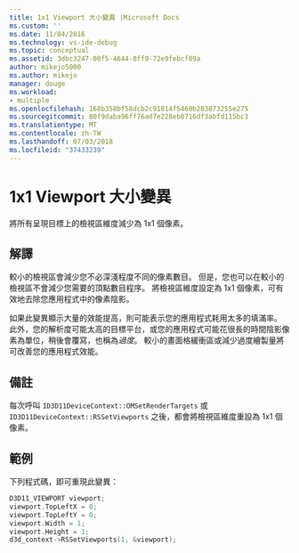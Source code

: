 ```yaml
---
title: 1x1 Viewport 大小變異 |Microsoft Docs
ms.custom: ''
ms.date: 11/04/2016
ms.technology: vs-ide-debug
ms.topic: conceptual
ms.assetid: 3dbc3247-00f5-4644-8ff9-72e9febcf09a
author: mikejo5000
ms.author: mikejo
manager: douge
ms.workload:
- multiple
ms.openlocfilehash: 168b358bf58dcb2c91814f5460b203873255e275
ms.sourcegitcommit: 80f9daba96ff76ad7e228eb8716df3abfd115bc3
ms.translationtype: MT
ms.contentlocale: zh-TW
ms.lasthandoff: 07/03/2018
ms.locfileid: "37433239"
---
```

# <a name="1x1-viewport-size-variant"></a>1x1 Viewport 大小變異
將所有呈現目標上的檢視區維度減少為 1x1 個像素。  
  
## <a name="interpretation"></a>解譯  
 較小的檢視區會減少您不必深淺程度不同的像素數目。 但是，您也可以在較小的檢視區不會減少您需要的頂點數目程序。 將檢視區維度設定為 1x1 個像素，可有效地去除您應用程式中的像素陰影。  
  
 如果此變異顯示大量的效能提高，則可能表示您的應用程式耗用太多的填滿率。 此外，您的解析度可能太高的目標平台，或您的應用程式可能花很長的時間陰影像素為單位，稍後會覆寫，也稱為*過度*。 較小的畫面格緩衝區或減少過度繪製量將可改善您的應用程式效能。  
  
## <a name="remarks"></a>備註  
 每次呼叫 `ID3D11DeviceContext::OMSetRenderTargets` 或 `ID3D11DeviceContext::RSSetViewports` 之後，都會將檢視區維度重設為 1x1 個像素。  
  
## <a name="example"></a>範例  
 下列程式碼，即可重現此變異：  
  
```cpp
D3D11_VIEWPORT viewport;  
viewport.TopLeftX = 0;  
viewport.TopLeftY = 0;  
viewport.Width = 1;  
viewport.Height = 1;  
d3d_context->RSSetViewports(1, &viewport);  
```
